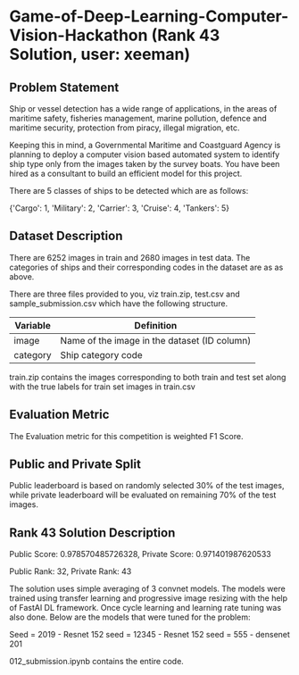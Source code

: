 # Game-of-Deep-Learning-Computer-Vision-Hackathon (Rank 43 Solution, user: xeeman)

## Problem Statement
Ship or vessel detection has a wide range of applications, in the areas of maritime safety,  fisheries management, marine pollution, defence and maritime security, protection from piracy, illegal migration, etc.

Keeping this in mind, a Governmental Maritime and Coastguard Agency is planning to deploy a computer vision based automated system to identify ship type only from the images taken by the survey boats. You have been hired as a consultant to build an efficient model for this project.

There are 5 classes of ships to be detected which are as follows:

{'Cargo': 1, 
'Military': 2, 
'Carrier': 3, 
'Cruise': 4, 
'Tankers': 5}

## Dataset Description

There are 6252 images in train and 2680 images in test data. The categories of ships and their corresponding codes in the dataset are as as above.

There are three files provided to you, viz train.zip, test.csv and sample_submission.csv which have the following structure.

|Variable|	Definition|
|---|---|
|image|	Name of the image in the dataset (ID column)|
|category|	Ship category code |

train.zip contains the images corresponding to both train and test set along with the true labels for train set images in train.csv
 
## Evaluation Metric
The Evaluation metric for this competition is weighted F1 Score.

## Public and Private Split
Public leaderboard is based on randomly selected 30% of the test images, while private leaderboard will be evaluated on remaining 70% of the test images.

## Rank 43 Solution Description

Public Score: 0.978570485726328, Private Score: 0.971401987620533

Public Rank: 32, Private Rank: 43

The solution uses simple averaging of 3 convnet models. The models were trained using transfer learning and progressive image resizing with the help of FastAI DL framework. Once cycle learning and learning rate tuning was also done. Below are the models that were tuned for the problem:

Seed = 2019 - Resnet 152
seed = 12345 - Resnet 152
seed = 555 - densenet 201

012_submission.ipynb contains the entire code.
